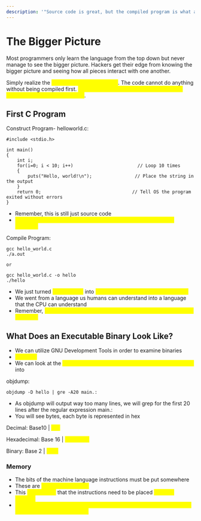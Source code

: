 ```yaml
---
description: '"Source code is great, but the compiled program is what actually runs..."'
---
```


# The Bigger Picture

Most programmers only learn the language from the top down but never manage to see the bigger picture. Hackers get their edge from knowing the bigger picture and seeing how all pieces interact with one another.

Simply realize the <mark style="color:yellow;">C code MUST be compiled</mark>. The code cannot do anything without being compiled first. <mark style="color:yellow;">It needs to be compiled into an executable binary file before it can execute</mark>.&#x20;

## First C Program

Construct Program- helloworld.c:

```
#include <stdio.h>

int main()
{
    int i;
    for(i=0; i < 10; i++)                        // Loop 10 times
    {
        puts("Hello, world!\n");                // Place the string in the output
    }
    return 0;                                  // Tell OS the program exited without errors
}
```

* Remember, this is still just source code
* <mark style="color:yellow;">It needs to be compiled into a binary executable before it can be executed</mark>

Compile Program:

```
gcc hello_world.c
./a.out

or 

gcc hello_world.c -o hello
./hello
```

* We just turned <mark style="color:yellow;">source code</mark> into <mark style="color:yellow;">machine code using the gcc compiler</mark>
* We went from a language us humans can understand into a language that the CPU can understand
* Remember, <mark style="color:yellow;">every CPU architecture (x86 or x64) has a different machine language</mark>

## What Does an Executable Binary Look Like?

* We can utilize GNU Development Tools in order to examine binaries
* <mark style="color:yellow;">objdump</mark>
* We can look at the <mark style="color:yellow;">machine code that the main() function was translated</mark> into

objdump:

```
objdump -D hello | gre -A20 main.:
```

* As objdump will output way too many lines, we will grep for the first 20 lines after the regular expression main.:
* You will see bytes, each byte is represented in hex

Decimal: Base10 | <mark style="color:yellow;">0-9</mark>

Hexadecimal: Base 16 | <mark style="color:yellow;">0-9 & A-F</mark>

Binary: Base 2 | <mark style="color:yellow;">0 & 1</mark>

### Memory

* The bits of the machine language instructions must be put somewhere
* These are <mark style="color:yellow;">memory addresses</mark>
* This <mark style="color:yellow;">somewhere</mark> that the instructions need to be placed <mark style="color:yellow;">is called memory</mark>
* <mark style="color:yellow;">Memory is simply a collection of bytes of temporary storage space that are numbered with addresses</mark>
